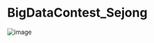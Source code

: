 # BigDataContest_Sejong

![image](https://github.com/izzy80/BigDataContest_Sejong/assets/115052929/2b0d7d7e-bb3f-4e54-a7e7-3932ce42bd6d)

